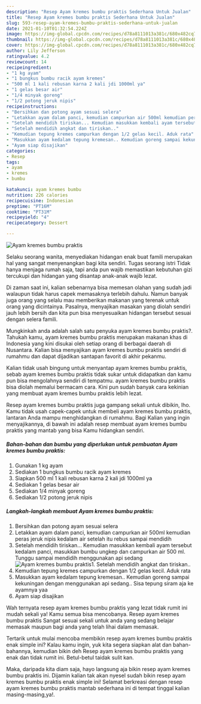 ```yaml
---
description: "Resep Ayam kremes bumbu praktis Sederhana Untuk Jualan"
title: "Resep Ayam kremes bumbu praktis Sederhana Untuk Jualan"
slug: 593-resep-ayam-kremes-bumbu-praktis-sederhana-untuk-jualan
date: 2021-01-10T01:32:54.224Z
image: https://img-global.cpcdn.com/recipes/d78a8111013a381c/680x482cq70/ayam-kremes-bumbu-praktis-foto-resep-utama.jpg
thumbnail: https://img-global.cpcdn.com/recipes/d78a8111013a381c/680x482cq70/ayam-kremes-bumbu-praktis-foto-resep-utama.jpg
cover: https://img-global.cpcdn.com/recipes/d78a8111013a381c/680x482cq70/ayam-kremes-bumbu-praktis-foto-resep-utama.jpg
author: Lily Jefferson
ratingvalue: 4.2
reviewcount: 14
recipeingredient:
- "1 kg ayam"
- "1 bungkus bumbu racik ayam kremes"
- "500 ml 1 kali rebusan karna 2 kali jdi 1000ml ya"
- "1 gelas besar air"
- "1/4 minyak goreng"
- "1/2 potong jeruk nipis"
recipeinstructions:
- "Bersihkan dan potong ayam sesuai selera"
- "Letakkan ayam dalam panci, kemudian campurkan air 500ml kemudian peras jeruk nipis kedalam air setelah itu rebus sampai mendidih"
- "Setelah mendidih tiriskan... Kemudian masukkan kembali ayam tersebut kedalam panci, masukkan bumbu ungkep dan campurkan air 500 ml. Tunggu sampai mendidih menggunakan api sedang"
- "Setelah mendidih angkat dan tiriskan.."
- "Kemudian tepung kremes campurkan dengan 1/2 gelas kecil. Aduk rata"
- "Masukkan ayam kedalam tepung kremesan.. Kemudian goreng sampai kekuningan dengan menggunakan api sedang.. Sisa tepung siram aja ke ayamnya yaa"
- "Ayam siap disajikan"
categories:
- Resep
tags:
- ayam
- kremes
- bumbu

katakunci: ayam kremes bumbu 
nutrition: 226 calories
recipecuisine: Indonesian
preptime: "PT16M"
cooktime: "PT31M"
recipeyield: "4"
recipecategory: Dessert

---
```



![Ayam kremes bumbu praktis](https://img-global.cpcdn.com/recipes/d78a8111013a381c/680x482cq70/ayam-kremes-bumbu-praktis-foto-resep-utama.jpg)

Selaku seorang wanita, menyediakan hidangan enak buat famili merupakan hal yang sangat menyenangkan bagi kita sendiri. Tugas seorang istri Tidak hanya menjaga rumah saja, tapi anda pun wajib memastikan kebutuhan gizi tercukupi dan hidangan yang disantap anak-anak wajib lezat.

Di zaman  saat ini, kalian sebenarnya bisa memesan olahan yang sudah jadi walaupun tidak harus capek memasaknya terlebih dahulu. Namun banyak juga orang yang selalu mau memberikan makanan yang terenak untuk orang yang dicintainya. Pasalnya, menyajikan masakan yang diolah sendiri jauh lebih bersih dan kita pun bisa menyesuaikan hidangan tersebut sesuai dengan selera famili. 



Mungkinkah anda adalah salah satu penyuka ayam kremes bumbu praktis?. Tahukah kamu, ayam kremes bumbu praktis merupakan makanan khas di Indonesia yang kini disukai oleh setiap orang di berbagai daerah di Nusantara. Kalian bisa menyajikan ayam kremes bumbu praktis sendiri di rumahmu dan dapat dijadikan santapan favorit di akhir pekanmu.

Kalian tidak usah bingung untuk menyantap ayam kremes bumbu praktis, sebab ayam kremes bumbu praktis tidak sukar untuk didapatkan dan kamu pun bisa mengolahnya sendiri di tempatmu. ayam kremes bumbu praktis bisa diolah memalui bermacam cara. Kini pun sudah banyak cara kekinian yang membuat ayam kremes bumbu praktis lebih lezat.

Resep ayam kremes bumbu praktis juga gampang sekali untuk dibikin, lho. Kamu tidak usah capek-capek untuk membeli ayam kremes bumbu praktis, lantaran Anda mampu menghidangkan di rumahmu. Bagi Kalian yang ingin menyajikannya, di bawah ini adalah resep membuat ayam kremes bumbu praktis yang mantab yang bisa Kamu hidangkan sendiri.

<!--inarticleads1-->

##### Bahan-bahan dan bumbu yang diperlukan untuk pembuatan Ayam kremes bumbu praktis:

1. Gunakan 1 kg ayam
1. Sediakan 1 bungkus bumbu racik ayam kremes
1. Siapkan 500 ml 1 kali rebusan karna 2 kali jdi 1000ml ya
1. Sediakan 1 gelas besar air
1. Sediakan 1/4 minyak goreng
1. Sediakan 1/2 potong jeruk nipis




<!--inarticleads2-->

##### Langkah-langkah membuat Ayam kremes bumbu praktis:

1. Bersihkan dan potong ayam sesuai selera
1. Letakkan ayam dalam panci, kemudian campurkan air 500ml kemudian peras jeruk nipis kedalam air setelah itu rebus sampai mendidih
1. Setelah mendidih tiriskan... Kemudian masukkan kembali ayam tersebut kedalam panci, masukkan bumbu ungkep dan campurkan air 500 ml. Tunggu sampai mendidih menggunakan api sedang
<img src="https://img-global.cpcdn.com/steps/4e60f7fb62c390a6/160x128cq70/ayam-kremes-bumbu-praktis-langkah-memasak-3-foto.jpg" alt="Ayam kremes bumbu praktis">1. Setelah mendidih angkat dan tiriskan..
1. Kemudian tepung kremes campurkan dengan 1/2 gelas kecil. Aduk rata
1. Masukkan ayam kedalam tepung kremesan.. Kemudian goreng sampai kekuningan dengan menggunakan api sedang.. Sisa tepung siram aja ke ayamnya yaa
1. Ayam siap disajikan




Wah ternyata resep ayam kremes bumbu praktis yang lezat tidak rumit ini mudah sekali ya! Kamu semua bisa mencobanya. Resep ayam kremes bumbu praktis Sangat sesuai sekali untuk anda yang sedang belajar memasak maupun bagi anda yang telah lihai dalam memasak.

Tertarik untuk mulai mencoba membikin resep ayam kremes bumbu praktis enak simple ini? Kalau kamu ingin, yuk kita segera siapkan alat dan bahan-bahannya, kemudian bikin deh Resep ayam kremes bumbu praktis yang enak dan tidak rumit ini. Betul-betul taidak sulit kan. 

Maka, daripada kita diam saja, hayo langsung aja bikin resep ayam kremes bumbu praktis ini. Dijamin kalian tak akan nyesel sudah bikin resep ayam kremes bumbu praktis enak simple ini! Selamat berkreasi dengan resep ayam kremes bumbu praktis mantab sederhana ini di tempat tinggal kalian masing-masing,ya!.

